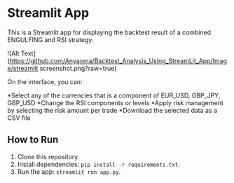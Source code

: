 # Streamlit App

This is a Streamlit app for displaying the backtest result of a combined ENGULFING and RSI strategy. 

![Alt Text](https://github.com/Anyaoma/Backtest_Analysis_Using_StreamLit_App/Image/streamlit screenshot.png?raw=true)


On the interface, you can:

*Select any of the currencies that is a component of EUR_USD, GBP_JPY, GBP_USD
*Change the RSI components or levels
*Apply risk management by selecting the risk amount per trade
*Download the selected data as a CSV file

## How to Run
1. Clone this repository.
2. Install dependencies: `pip install -r requirements.txt`.
3. Run the app: `streamlit run app.py`.

